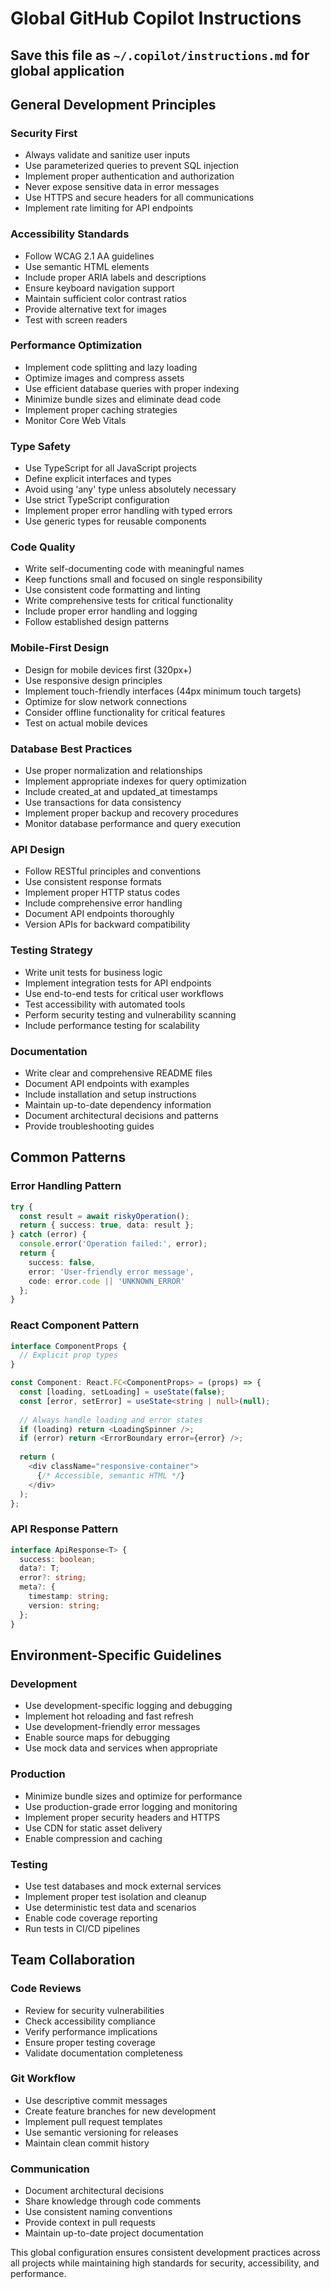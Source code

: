 # Global GitHub Copilot Instructions

## Save this file as `~/.copilot/instructions.md` for global application

## General Development Principles

### Security First
- Always validate and sanitize user inputs
- Use parameterized queries to prevent SQL injection
- Implement proper authentication and authorization
- Never expose sensitive data in error messages
- Use HTTPS and secure headers for all communications
- Implement rate limiting for API endpoints

### Accessibility Standards
- Follow WCAG 2.1 AA guidelines
- Use semantic HTML elements
- Include proper ARIA labels and descriptions
- Ensure keyboard navigation support
- Maintain sufficient color contrast ratios
- Provide alternative text for images
- Test with screen readers

### Performance Optimization
- Implement code splitting and lazy loading
- Optimize images and compress assets
- Use efficient database queries with proper indexing
- Minimize bundle sizes and eliminate dead code
- Implement proper caching strategies
- Monitor Core Web Vitals

### Type Safety
- Use TypeScript for all JavaScript projects
- Define explicit interfaces and types
- Avoid using 'any' type unless absolutely necessary
- Use strict TypeScript configuration
- Implement proper error handling with typed errors
- Use generic types for reusable components

### Code Quality
- Write self-documenting code with meaningful names
- Keep functions small and focused on single responsibility
- Use consistent code formatting and linting
- Write comprehensive tests for critical functionality
- Include proper error handling and logging
- Follow established design patterns

### Mobile-First Design
- Design for mobile devices first (320px+)
- Use responsive design principles
- Implement touch-friendly interfaces (44px minimum touch targets)
- Optimize for slow network connections
- Consider offline functionality for critical features
- Test on actual mobile devices

### Database Best Practices
- Use proper normalization and relationships
- Implement appropriate indexes for query optimization
- Include created_at and updated_at timestamps
- Use transactions for data consistency
- Implement proper backup and recovery procedures
- Monitor database performance and query execution

### API Design
- Follow RESTful principles and conventions
- Use consistent response formats
- Implement proper HTTP status codes
- Include comprehensive error handling
- Document API endpoints thoroughly
- Version APIs for backward compatibility

### Testing Strategy
- Write unit tests for business logic
- Implement integration tests for API endpoints
- Use end-to-end tests for critical user workflows
- Test accessibility with automated tools
- Perform security testing and vulnerability scanning
- Include performance testing for scalability

### Documentation
- Write clear and comprehensive README files
- Document API endpoints with examples
- Include installation and setup instructions
- Maintain up-to-date dependency information
- Document architectural decisions and patterns
- Provide troubleshooting guides

## Common Patterns

### Error Handling Pattern
```typescript
try {
  const result = await riskyOperation();
  return { success: true, data: result };
} catch (error) {
  console.error('Operation failed:', error);
  return { 
    success: false, 
    error: 'User-friendly error message',
    code: error.code || 'UNKNOWN_ERROR'
  };
}
```

### React Component Pattern
```typescript
interface ComponentProps {
  // Explicit prop types
}

const Component: React.FC<ComponentProps> = (props) => {
  const [loading, setLoading] = useState(false);
  const [error, setError] = useState<string | null>(null);
  
  // Always handle loading and error states
  if (loading) return <LoadingSpinner />;
  if (error) return <ErrorBoundary error={error} />;
  
  return (
    <div className="responsive-container">
      {/* Accessible, semantic HTML */}
    </div>
  );
};
```

### API Response Pattern
```typescript
interface ApiResponse<T> {
  success: boolean;
  data?: T;
  error?: string;
  meta?: {
    timestamp: string;
    version: string;
  };
}
```

## Environment-Specific Guidelines

### Development
- Use development-specific logging and debugging
- Implement hot reloading and fast refresh
- Use development-friendly error messages
- Enable source maps for debugging
- Use mock data and services when appropriate

### Production
- Minimize bundle sizes and optimize for performance
- Use production-grade error logging and monitoring
- Implement proper security headers and HTTPS
- Use CDN for static asset delivery
- Enable compression and caching

### Testing
- Use test databases and mock external services
- Implement proper test isolation and cleanup
- Use deterministic test data and scenarios
- Enable code coverage reporting
- Run tests in CI/CD pipelines

## Team Collaboration

### Code Reviews
- Review for security vulnerabilities
- Check accessibility compliance
- Verify performance implications
- Ensure proper testing coverage
- Validate documentation completeness

### Git Workflow
- Use descriptive commit messages
- Create feature branches for new development
- Implement pull request templates
- Use semantic versioning for releases
- Maintain clean commit history

### Communication
- Document architectural decisions
- Share knowledge through code comments
- Use consistent naming conventions
- Provide context in pull requests
- Maintain up-to-date project documentation

This global configuration ensures consistent development practices across all projects while maintaining high standards for security, accessibility, and performance.